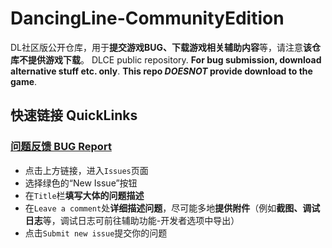 # DancingLine-CommunityEdition
DL社区版公开仓库，用于**提交游戏BUG、下载游戏相关辅助内容**等，请注意**该仓库不提供游戏下载**。
DLCE public repository. **For bug submission, download alternative stuff etc. only**. **This repo *DOESNOT* provide download to the game**.

## 快速链接 QuickLinks

### [问题反馈 BUG Report](https://github.com/DL-Community/DancingLine-CommunityEdition/issues)
- 点击上方链接，进入`Issues`页面
- 选择绿色的“New Issue”按钮
- 在`Title`栏**填写大体的问题描述**
- 在`Leave a comment`处**详细描述问题**，尽可能多地**提供附件**（例如**截图、调试日志**等，调试日志可前往辅助功能-开发者选项中导出）
- 点击`Submit new issue`提交你的问题
